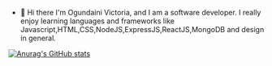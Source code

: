 - 👋 Hi there
I'm Ogundaini Victoria, and I am a software developer. 
I really enjoy learning languages and frameworks like Javascript,HTML,CSS,NodeJS,ExpressJS,ReactJS,MongoDB and design in general.   

[![Anurag's GitHub stats](https://github-readme-stats.vercel.app/api?username=teshyoma)](https://github.com/anuraghazra/github-readme-stats)
